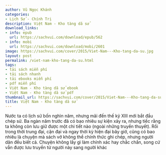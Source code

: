 ```yaml
---
author: Vũ Ngọc Khánh
categories:
- Lịch Sử - Chính Trị
description: Việt Nam - Kho tàng dã sử
download_links:
- info: epub
  url: https://sachvui.com/download/epub/562
- info: mobi
  url: https://sachvui.com/download/mobi/2601
image: https://sachvui.com/cover/2015/Viet-Nam---Kho-tang-da-su.jpg
layout: post
permalink: /viet-nam-kho-tang-da-su.html
tags:
- tải sách miễn phí
- tải sách nhanh
- tải ebooks miễn phí
- pdf miễn phí
- Việt Nam - Kho tàng dã sử ebook
- Việt Nam - Kho tàng dã sử pdf
thumbnail_url: https://sachvui.com/cover/2015/Viet-Nam---Kho-tang-da-su.jpg
title: Việt Nam - Kho tàng dã sử
---
```


 <div class="item-desc text-justify"> <p>Nước ta có lịch sử bốn nghìn năm, nhưng mãi đến thế kỷ XIII mới bắt đầu chép sử. Ba ngàn năm trước đã có bao nhiêu sự kiện xảy ra, nhưng tiếc rằng ta không còn lưu giữ được một chi tiết nào (ngoài những truyền thuyết). Rồi trong thời trung đại, cận đại và ngay thời kỳ hiện đại bây giờ, cũng có bao nhiêu là chuyện mà sách vở không thể chính thức ghi chép, nhưng người dân đều biết cả. Chuyện không lấy gì làm chính xác hay chắc chắn, song cứ vẫn được lưu truyền từ người này sang người khác</p> </div>